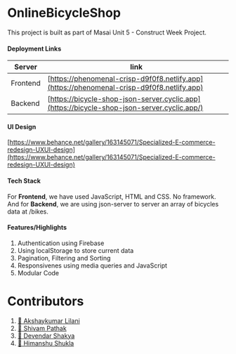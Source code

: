 # OnlineBicycleShop

This project is built as part of Masai Unit 5 - Construct Week Project.

#### Deployment Links

| Server   | link                                                                                     |
| -------- | ---------------------------------------------------------------------------------------- |
| Frontend | [https://phenomenal-crisp-d9f0f8.netlify.app](https://phenomenal-crisp-d9f0f8.netlify.app)  |
| Backend  | [https://bicycle-shop-json-server.cyclic.app](https://bicycle-shop-json-server.cyclic.app/) |

#### UI Design

[https://www.behance.net/gallery/163145071/Specialized-E-commerce-redesign-UXUI-design](https://www.behance.net/gallery/163145071/Specialized-E-commerce-redesign-UXUI-design)

#### Tech Stack

For **Frontend**, we have used JavaScript, HTML and CSS. No framework. And for **Backend**, we are using json-server to server an array of bicycles data at /bikes.

#### Features/Highlights

1. Authentication using Firebase
2. Using localStorage to store current data
3. Pagination, Filtering and Sorting
4. Responsivenes using media queries and JavaScript
5. Modular Code

# Contributors

1. [🔗 Akshaykumar Lilani](https://github.com/AkshaykumarLilani)
2. [🔗 Shivam Pathak](https://github.com/Shivampathak124)
3. [🔗 Devendar Shakya](https://github.com/devender-shakya)
4. [🔗 Himanshu Shukla](https://github.com/himanshuShukla55)
